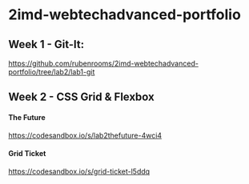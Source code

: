# 2imd-webtechadvanced-portfolio

## Week 1 - Git-It:
https://github.com/rubenrooms/2imd-webtechadvanced-portfolio/tree/lab2/lab1-git

## Week 2 - CSS Grid & Flexbox
#### The Future
https://codesandbox.io/s/lab2thefuture-4wci4

#### Grid Ticket
https://codesandbox.io/s/grid-ticket-l5ddq
